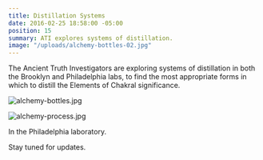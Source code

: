 ```yaml
---
title: Distillation Systems
date: 2016-02-25 18:58:00 -05:00
position: 15
summary: ATI explores systems of distillation.
image: "/uploads/alchemy-bottles-02.jpg"
---
```


The Ancient Truth Investigators are exploring systems of distillation in both the Brooklyn and Philadelphia labs, to find the most appropriate forms in which to distill the Elements of Chakral significance.

![alchemy-bottles.jpg](/uploads/alchemy-bottles.jpg)

![alchemy-process.jpg](/uploads/alchemy-process.jpg)

In the Philadelphia laboratory.

Stay tuned for updates.